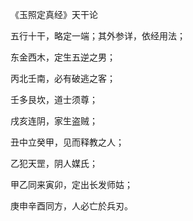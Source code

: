 《玉照定真经》天干论

五行十干，略定一端；其外参详，依经用法；

东金西木，定生五逆之男；

丙北壬南，必有破逃之客；

壬多艮坎，道士须尊；

戌亥连阴，家生盗贼；

丑中立癸甲，见而释教之人；

乙犯天罡，阴人媒氏；

甲乙同来寅卯，定出长发师姑；

庚申辛酉同方，人必亡於兵刃。

